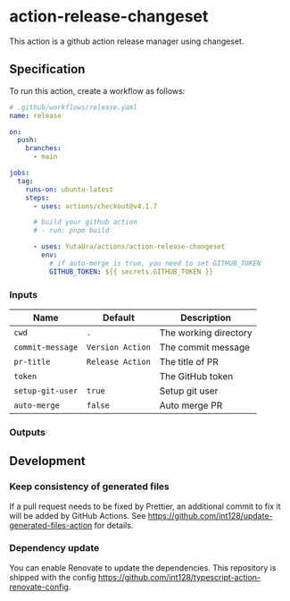 # action-release-changeset

This action is a github action release manager using changeset.

## Specification

To run this action, create a workflow as follows:

```yaml
# .github/workflows/release.yaml
name: release

on:
  push:
    branches:
      - main

jobs:
  tag:
    runs-on: ubuntu-latest
    steps:
      - uses: actions/checkout@v4.1.7

      # build your github action
      # - run: pnpm build

      - uses: YutaUra/actions/action-release-changeset
        env:
          # if auto-merge is true, you need to set GITHUB_TOKEN
          GITHUB_TOKEN: ${{ secrets.GITHUB_TOKEN }}
```

### Inputs

| Name             | Default          | Description           |
| ---------------- | ---------------- | --------------------- |
| `cwd`            | `.`              | The working directory |
| `commit-message` | `Version Action` | The commit message    |
| `pr-title`       | `Release Action` | The title of PR       |
| `token`          |                  | The GitHub token      |
| `setup-git-user` | `true`           | Setup git user        |
| `auto-merge`     | `false`          | Auto merge PR         |

### Outputs

## Development

### Keep consistency of generated files

If a pull request needs to be fixed by Prettier, an additional commit to fix it will be added by GitHub Actions.
See https://github.com/int128/update-generated-files-action for details.

### Dependency update

You can enable Renovate to update the dependencies.
This repository is shipped with the config https://github.com/int128/typescript-action-renovate-config.
